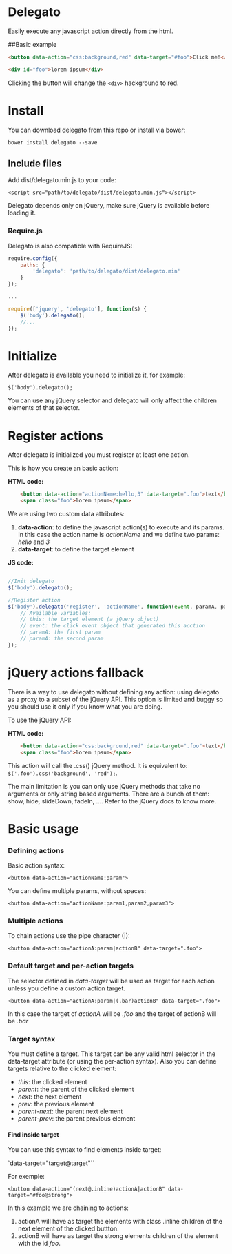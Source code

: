 # Delegato

Easily execute any javascript action directly from the html.

##Basic example

```html
<button data-action="css:background,red" data-target="#foo">Click me!</button>

<div id="foo">lorem ipsum</div>
```

Clicking the button will change the `<div>` hackground to red.


# Install

You can download delegato from this repo or install via bower:

`bower install delegato --save`

## Include files

Add dist/delegato.min.js to your code:

`<script src="path/to/delegato/dist/delegato.min.js"></script>`

Delegato depends only on jQuery, make sure jQuery is available before loading it.

### Require.js

Delegato is also compatible with RequireJS:

```js
require.config({
    paths: {
        'delegato': 'path/to/delegato/dist/delegato.min'
    }
});

...

require(['jquery', 'delegato'], function($) {
    $('body').delegato();
    //...
});
```

# Initialize

After delegato is available you need to initialize it, for example:

```
$('body').delegato();
```

You can use any jQuery selector and delegato will only affect the children elements of that selector.


# Register actions

After delegato is initialized you must register at least one action.

This is how you create an basic action:

**HTML code:**

```html
    <button data-action="actionName:hello,3" data-target=".foo">text</button>
    <span class="foo">lorem ipsum</span>
```

We are using two custom data attributes:

1. __data-action__: to define the javascript action(s) to execute and its params. In this case the action name is _actionName_ and we define two params: _hello_ and _3_
2. __data-target__: to define the target element

**JS code:**

```js

//Init delegato
$('body').delegato();

//Register action
$('body').delegato('register', 'actionName', function(event, paramA, paramB) {
    // Available variables:
    // this: the target element (a jQuery object)
    // event: the click event object that generated this acction
    // paramA: the first param
    // paramA: the second param
});
```

# jQuery actions fallback

There is a way to use delegato without defining any action: using delegato as a proxy to a subset of the jQuery API. This option is limited and buggy so you should use it only if you know what you are doing.

To use the jQuery API:

**HTML code:**

```html
    <button data-action="css:background,red" data-target=".foo">text</button>
    <span class="foo">lorem ipsum</span>
```

This action will call the .css() jQuery method. It is equivalent to: `$('.foo').css('background', 'red');`.

The main limitation is you can only use jQuery methods that take no arguments or only string based arguments. There are a bunch of them: show, hide, slideDown, fadeIn, .... Refer to the jQuery docs to know more.


# Basic usage

### Defining actions

Basic action syntax:

`<button data-action="actionName:param">`

You can define multiple params, without spaces:

`<button data-action="actionName:param1,param2,param3">`

### Multiple actions

To chain actions use the pipe character (|):

`<button data-action="actionA:param|actionB" data-target=".foo">`

### Default target and per-action targets

The selector defined in _data-target_ will be used as target for each action unless you define a custom action target.

`<button data-action="actionA:param|(.bar)actionB" data-target=".foo">`

In this case the target of _actionA_ will be _.foo_ and the target of actionB will be _.bar_

### Target syntax

You must define a target. This target can be any valid html selector in the data-target attribute (or using the per-action syntax). Also you can define targets relative to the clicked element:

- _this_: the clicked element
- _parent_: the parent of the clicked element
- _next_: the next element
- _prev_: the previous element
- _parent-next_: the parent next element
- _parent-prev_: the parent previous element

#### Find inside target

You can use this syntax to find elements inside target:

`data-target="target@target"``

For exemple:

`<button data-action="(next@.inline)actionA|actionB" data-target="#foo@strong">`

In this example we are chaining to actions:

1. actionA will have as target the elements with class .inline children of the next element of the clicked buttton.
2. actionB will have as target the strong elements children of the element with the id _foo_.

